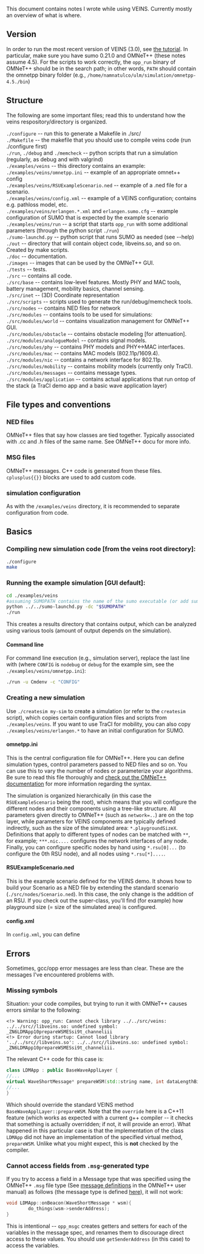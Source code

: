 This document contains notes I wrote while using VEINS. Currently mostly an overview of what is where.
## Version
In order to run the most recent version of VEINS (3.0), see [the tutorial](http://veins.car2x.org/tutorial/).
In particular, make sure you have sumo 0.21.0 and OMNeT++ (these notes assume 4.5).
For the scripts to work correctly, the `opp_run` binary of OMNeT++ should be in the search path; in other words, `PATH` should contain the omnetpp binary folder (e.g., `/home/namnatulco/ulm/simulation/omnetpp-4.5./bin`)

## Structure
The following are some important files; read this to understand how the veins respository/directory is organized.

`./configure` -- run this to generate a Makefile in ./src/  
`./Makefile` -- the makefile that you should use to compile veins code (run ./configure first)  
`./run`, `./debug` and `./memcheck` -- python scripts that run a simulation (regularly, as debug and with valgrind)  
`./examples/veins` -- this directory contains an example:  
`./examples/veins/omnetpp.ini` -- example of an appropriate omnet++ config  
`./examples/veins/RSUExampleScenario.ned` -- example of a .ned file for a scenario.  
`./examples/veins/config.xml` -- example of a VEINS configuration; contains e.g. pathloss model, etc.  
`./examples/veins/erlangen.*.xml` and `erlangen.sumo.cfg` -- example configuration of SUMO that is expected by the example scenario  
`./examples/veins/run` -- a script that starts `opp_run` with some additional parameters (through the python script `./run`)  
`./sumo-launchd.py` -- python script that runs SUMO as needed (see --help)  
`./out` -- directory that will contain object code, libveins.so, and so on. Created by make scripts.  
`./doc` -- documentation.  
`./images` -- images that can be used by the OMNeT++ GUI.  
`./tests` -- tests.  
`./src` -- contains all code.  
`./src/base` -- contains low-level features. Mostly PHY and MAC tools, battery management, mobility basics, channel sensing.  
`./src/inet` -- (3D) Coordinate representation  
`./src/scripts` -- scripts used to generate the run/debug/memcheck tools.  
`./src/nodes` -- contains NED files for network  
`./src/modules` -- contains tools to be used for simulations:  
`./src/modules/world` -- contains visualization management for OMNeT++ GUI.  
`./src/modules/obstacle` -- contains obstacle modeling [for attenuation].  
`./src/modules/analogueModel` -- contains signal models.  
`./src/modules/phy` -- contains PHY models and PHY<->MAC interfaces.  
`./src/modules/mac` -- contains MAC models (802.11p/1609.4).  
`./src/modules/nic` -- contains a network interface for 802.11p.  
`./src/modules/mobility` -- contains mobility models (currently only TraCI).  
`./src/modules/messages` -- contains message types.  
`./src/modules/application` -- contains actual applications that run ontop of the stack (a TraCI demo app and a basic wave application layer)

## File types and conventions
### NED files
OMNeT++ files that say how classes are tied together. Typically associated with .cc and .h files of the same name. See OMNeT++ docu for more info.
### MSG files
OMNeT++ messages. C++ code is generated from these files. `cplusplus{{}}` blocks are used to add custom code.
### simulation configuration
As with the `/examples/veins` directory, it is recommended to separate configuration from code.

## Basics
### Compiling new simulation code [from the veins root directory]: 
```sh
./configure
make
```

### Running the example simulation [GUI default]:
```sh
cd ./examples/veins
#assuming SUMOPATH contains the name of the sumo executable (or add sumo's `/bin` directory to PATH)
python ../../sumo-launchd.py -dc "$SUMOPATH"  
./run
```
This creates a results directory that contains output, which can be analyzed using various tools (amount of output depends on the simulation).
#### Command line
For command line execution (e.g., simulation server), replace the last line with (where `CONFIG` is `nodebug` or `debug` for the example sim, see the `./examples/veins/omnetpp.ini`):
```sh
./run -u Cmdenv -c "CONFIG"
```

### Creating a new simulation
Use `./createsim my-sim` to create a simulation (or refer to the `createsim` script), which copies certain configuration files and scripts from `./examples/veins`. If you want to use TraCI for mobility, you can also copy `./examples/veins/erlangen.*` to have an initial configuration for SUMO. 

#### omnetpp.ini
This is the central configuration file for OMNeT++. Here you can define simulation types, control parameters passed to NED files and so on. You can use this to vary the number of nodes or parameterize your algorithms. Be sure to read this file thoroughly and [check out the OMNeT++ documentation](http://www.omnetpp.org/doc/omnetpp/manual/usman.html#sec329) for more information regarding the syntax.

The simulation is organized hierarchically (in this case the `RSUExampleScenario` being the root), which means that you will configure the different nodes and their components using a tree-like structure. All parameters given directly to OMNeT++ (such as `network=..`) are on the top layer, while parameters for VEINS components are typically defined indirectly, such as the size of the simulated area: `*.playgroundSizeX`. Definitions that apply to different types of nodes can be matched with `**`, for example; `***.nic....` configures the network interfaces of any node. Finally, you can configure specific nodes by hand using `*.rsu[0]...` (to configure the 0th RSU node), and all nodes using `*.rsu[*]....`.

#### RSUExampleScenario.ned
This is the example scenario defined for the VEINS demo. It shows how to build your Scenario as a NED file by extending the standard scenario (`./src/nodes/Scenario.ned`). In this case, the only change is the addition of an RSU. If you check out the super-class, you'll find (for example) how playground size (= size of the simulated area) is configured.


#### config.xml
In `config.xml`, you can define 

## Errors
Sometimes, gcc/opp error messages are less than clear. These are the messages I've encountered problems with. 

### Missing symbols
Situation: your code compiles, but trying to run it with OMNeT++ causes errors similar to the following:  
```
<!> Warning: opp_run: Cannot check library ../../src/veins: ../../src//libveins.so: undefined symbol: _ZN6LDMApp10prepareWSMESsi9t_channeliii
<!> Error during startup: Cannot load library '../../src//libveins.so': ../../src//libveins.so: undefined symbol: _ZN6LDMApp10prepareWSMESsi9t_channeliii.
```
The relevant C++ code for this case is:
```cpp
class LDMApp : public BaseWaveApplLayer {
//...
virtual WaveShortMessage* prepareWSM(std::string name, int dataLengthBits, t_channel channle, int priority, int rcvId, int serial=0) override;
//...
}
```
Which should override the standard VEINS method `BaseWaveApplLayer::prepareWSM`. Note that the `override` here is a C++11 feature (which works as expected with a current g++ compiler -- it checks that something is actually overridden; if not, it will provide an error). What happened in this particular case is that the implementation of the class `LDMApp` did not have an implementation of the specified virtual method, `prepareWSM`. Unlike what you might expect, this is **not** checked by the compiler.

### Cannot access fields from `.msg`-generated type
If you try to access a field in a Message type that was specified using the OMNeT++ `.msg` file type (See [message definitions](http://www.omnetpp.org/doc/omnetpp/manual/usman.html#sec224) in the OMNeT++ user manual) as follows (the message type is defined [here](src/modules/messages/WaveShortMessage.msg)), it will not work:
```cpp
void LDMApp::onBeacon(WaveShortMessage * wsm){ 
        do_things(wsm->senderAddress);
}
```
This is intentional -- `opp_msgc` creates getters and setters for each of the variables in the message spec, and renames them to discourage direct access to these values. You should use `getSenderAddress` (in this case) to access the variables.
